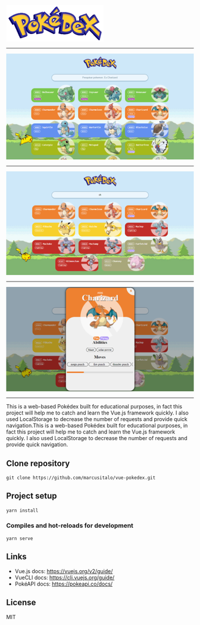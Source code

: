 ![](https://github.com/marcusitalo/vue-pokedex/blob/main/src/assets/images/pokedex.png?raw=true)

------------
![](https://github.com/marcusitalo/vue-pokedex/blob/main/public/screenshot/1.png?raw=true)

------------
![](https://github.com/marcusitalo/vue-pokedex/blob/main/public/screenshot/2.png?raw=true)

------------
![](https://github.com/marcusitalo/vue-pokedex/blob/main/public/screenshot/3.png?raw=true)

------------
This is a web-based Pokédex built for educational purposes, in fact this project will help me to catch and learn the Vue.js framework quickly. I also used LocalStorage to decrease the number of requests and provide quick navigation.This is a web-based Pokédex built for educational purposes, in fact this project will help me to catch and learn the Vue.js framework quickly. I also used LocalStorage to decrease the number of requests and provide quick navigation.

## Clone repository
```
git clone https://github.com/marcusitalo/vue-pokedex.git
```

## Project setup
```
yarn install
```

### Compiles and hot-reloads for development
```
yarn serve
```

## Links
- Vue.js docs: https://vuejs.org/v2/guide/
- VueCLI docs: https://cli.vuejs.org/guide/
- PokéAPI docs: https://pokeapi.co/docs/

## License
MIT